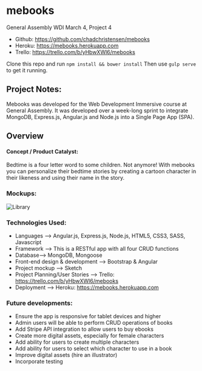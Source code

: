 # mebooks

General Assembly WDI March 4, Project 4

- Github: https://github.com/chadchristensen/mebooks
- Heroku: https://mebooks.herokuapp.com
- Trello: https://trello.com/b/yHbwXWl6/mebooks

Clone this repo and run `npm install && bower install` Then use `gulp serve` to get it running.

## Project Notes:

Mebooks was developed for the Web Development Immersive course at General Assembly. It was developed over a week-long sprint to integrate MongoDB, Express.js, Angular.js and Node.js into a Single Page App (SPA).

## Overview
#### Concept / Product Catalyst:

Bedtime is a four letter word to some children.  Not anymore!  With mebooks you can personalize their bedtime stories by creating a cartoon character in their likeness and using their name in the story.

### Mockups:
![Library]()

### Technologies Used:

- Languages --> Angular.js, Express.js, Node.js, HTML5, CSS3, SASS, Javascript
- Framework --> This is a RESTful app with all four CRUD functions
- Database--> MongoDB, Mongoose
- Front-end design & development --> Bootstrap & Angular
- Project mockup --> Sketch
- Project Planning/User Stories --> Trello: https://trello.com/b/yHbwXWl6/mebooks 
- Deployment --> Heroku: https://mebooks.herokuapp.com

### Future developments:

- Ensure the app is responsive for tablet devices and higher
- Admin users will be able to perform CRUD operations of books
- Add Stripe API integration to allow users to buy ebooks
- Create more digital assets, especially for female characters
- Add ability for users to create multiple characters
- Add ability for users to select which character to use in a book
- Improve digital assets (hire an illustrator)
- Incorporate testing
